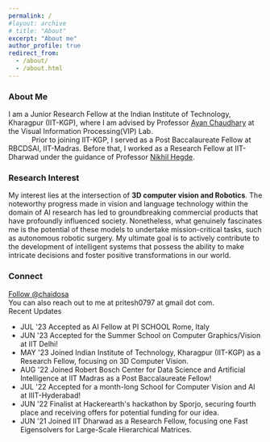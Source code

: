 ```yaml
---
permalink: /
#layout: archive
# title: "About"
excerpt: "About me"
author_profile: true
redirect_from:
  - /about/
  - /about.html
---
```

<h3>About Me</h3>

<span class="small_font">I am a Junior Research Fellow at the Indian Institute of Technology, Kharagpur (IIT-KGP), where I am advised by Professor <a target="_blank" href="https://cse.iitkgp.ac.in/~ayanc/">Ayan Chaudhary</a> at the Visual Information Processing(VIP) Lab.
<br>&emsp;&emsp;&emsp;
Prior to joining IIT-KGP, I served as a Post Baccalaureate Fellow at RBCDSAI, IIT-Madras. Before that, I worked as a Research Fellow at IIT-Dharwad under the guidance of Professor <a target="_blank" href="https://hegden.github.io/">Nikhil Hegde</a>.
</span>
<h3>Research Interest</h3>

<span class="small_font">My interest lies at the intersection of <b>3D computer vision and Robotics</b>. The noteworthy progress made in vision and language technology within the domain of AI research has led to groundbreaking commercial products that have profoundly influenced society. Nonetheless, what genuinely fascinates me is the potential of these models to undertake mission-critical tasks, such as autonomous robotic surgery. My ultimate goal is to actively contribute to the development of intelligent systems that possess the ability to make intricate decisions and foster positive transformations in our world.</span>

<h3>Connect</h3>
<a href="https://twitter.com/chaidosa?ref_src=twsrc%5Etfw" class="twitter-follow-button" data-show-count="false">Follow @chaidosa</a><script async src="https://platform.twitter.com/widgets.js" charset="utf-8"></script><br>
You can also reach out to me at pritesh0797 at gmail dot com. 

<div class="recent_updates">Recent Updates</div>

<ul class="updates">
	<li><span class="updates-month">JUL '23</span> <span class="updates-content">Accepted as AI Fellow at PI SCHOOL Rome, Italy </span></li> 
	<li><span class="updates-month">JUN '23</span> <span class="updates-content">Accepted for the Summer School on Computer Graphics/Vision at IIT Delhi!</span></li>
	<li><span class="updates-month">MAY '23</span> <span class="updates-content">Joined Indian Institute of Technology, Kharagpur (IIT-KGP) as a Research Fellow, focusing on 3D Computer Vision.</span></li>
	<li><span class="updates-month">AUG '22</span> <span class="updates-content">Joined Robert Bosch Center for Data Science and Artificial Intelligence at IIT Madras as a Post Baccalaureate Fellow!</span></li>
	<li><span class="updates-month">JUL '22</span> <span class="updates-content">Accepted for a month-long School for Computer Vision and AI at IIIT-Hyderabad!</span></li>
	<li><span class="updates-month">JUN '22</span> <span class="updates-content">Finalist at Hackerearth's hackathon by Sporjo, securing fourth place and receiving offers for potential funding for our idea.</span></li>
  <li><span class="updates-month">JUN '21</span> <span class="updates-content">Joined IIT Dharwad as a Research Fellow, focusing one Fast Eigensolvers for Large-Scale Hierarchical Matrices.</span></li>
</ul>
